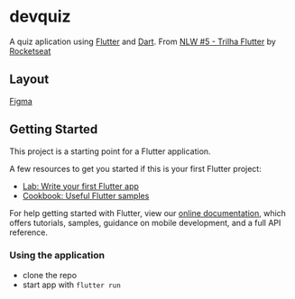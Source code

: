 # devquiz

A quiz aplication using [Flutter](https://flutter.dev/) and [Dart](https://dart.dev/).
From [NLW #5 - Trilha Flutter](https://www.notion.so/Trilha-Flutter-a306b8d8751b4f76a7a1fc8f29db6d65) by [Rocketseat](https://rocketseat.com.br/)

## Layout
[Figma](https://www.figma.com/file/eywwwPAxrxcgjpJHnhi5I9/DevQuiz-(Copy))

## Getting Started

This project is a starting point for a Flutter application.

A few resources to get you started if this is your first Flutter project:

- [Lab: Write your first Flutter app](https://flutter.dev/docs/get-started/codelab)
- [Cookbook: Useful Flutter samples](https://flutter.dev/docs/cookbook)

For help getting started with Flutter, view our
[online documentation](https://flutter.dev/docs), which offers tutorials,
samples, guidance on mobile development, and a full API reference.

### Using the application
* clone the repo
* start app with ```flutter run```
